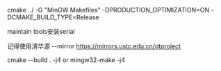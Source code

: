 cmake ../ -G "MinGW Makefiles" -DPRODUCTION_OPTIMIZATION=ON -DCMAKE_BUILD_TYPE=Release

maintain tools安装serial

记得使用清华源 --mirror https://mirrors.ustc.edu.cn/qtproject

cmake --build . -j4
or mingw32-make -j4